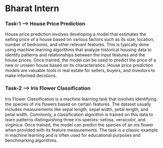 # Bharat Intern

### Task-1 --> House Price Prediction

House price prediction involves developing a model that estimates the selling price of a house based on various factors such as its size, location, number of bedrooms, and other relevant features. This is typically done using machine learning algorithms that analyze historical housing data to identify patterns and relationships between the input features and the house prices. Once trained, the model can be used to predict the price of a new or unseen house based on its characteristics. House price prediction models are valuable tools in real estate for sellers, buyers, and investors to make informed decisions.




### Task-2 --> Iris Flower Classification


Iris Flower Classification is a machine learning task that involves identifying the species of iris flowers based on certain features. The dataset usually includes measurements like sepal length, sepal width, petal length, and petal width. Commonly, a classification algorithm is trained on this data to learn patterns distinguishing three iris species: setosa, versicolor, and virginica. Once trained, the model can predict the species of an iris flower when provided with its feature measurements. The task is a classic example in machine learning and is often used for educational purposes and benchmarking algorithms.
